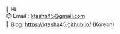 👋 Hi  
📫 Email : ktasha45@gmail.com  
📜 Blog: https://ktasha45.github.io/ (Korean)

<!---
ktasha45/ktasha45 is a ✨ special ✨ repository because its `README.md` (this file) appears on your GitHub profile.
You can click the Preview link to take a look at your changes.
--->

